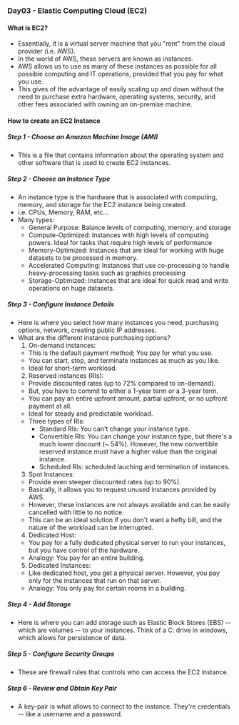 ### Day03 - Elastic Computing Cloud (EC2)

#### What is EC2?
- Essentially, it is a virtual server machine that you "rent" from the cloud provider (i.e. AWS).
- In the world of AWS, these servers are known as instances.
- AWS allows us to use as many of these instances as possible for all possible computing and IT operations, provided that you pay for what you use.
- This gives of the advantage of easily scaling up and down without the need to purchase extra hardware, operating systems, security, and other fees associated with owning an on-premise machine.

#### How to create an EC2 Instance

##### Step 1 - Choose an Amazon Machine Image (AMI)
- This is a file that contains information about the operating system and other software that is used to create EC2 instances.

##### Step 2 - Choose an Instance Type
- An instance type is the hardware that is associated with computing, memory, and storage for the EC2 instance being created.
- i.e. CPUs, Memory, RAM, etc...
- Many types:
  - General Purpose: Balance levels of computing, memory, and storage
  - Compute-Optimized: Instances with high levels of computing powers. Ideal for tasks that require high levels of performance
  - Memory-Optimized: Instances that are ideal for working with huge datasets to be processed in memory.
  - Accelerated Computing: Instances that use co-processing to handle heavy-processing tasks such as graphics processing
  - Storage-Optimized: Instances that are ideal for quick read and write operations on huge datasets.

##### Step 3 - Configure Instance Details
- Here is where you select how many instances you need, purchasing options, network, creating public IP addresses.
- What are the different instance purchasing options?
  1. On-demand instances:
    - This is the default payment method; You pay for what you use.
    - You can start, stop, and terminate instances as much as you like.
    - Ideal for short-term workload.
  2. Reserved instances (RIs):
    - Provide discounted rates (up to 72% compared to on-demand).
    - But, you have to commit to either a 1-year term or a 3-year term.
    - You can pay an entire upfront amount, partial upfront, or no upfront payment at all.
    - Ideal for steady and predictable workload.
    - Three types of RIs:
      - Standard RIs: You can't change your instance type.
      - Convertible RIs: You can change your instance type, but there's a much lower discount (~ 54%). However, the new convertible reserved instance must have a higher value than the original instance.
      - Scheduled RIs: scheduled lauching and termination of instances.
  3. Spot Instances:
    - Provide even steeper discounted rates (up to 90%).
    - Basically, it allows you to request unused instances provided by AWS.
    - However, these instances are not always available and can be easily cancelled with little to no notice.
    - This can be an ideal solution if you don't want a hefty bill, and the nature of the workload can be interrupted.
  4. Dedicated Host: 
    - You pay for a fully dedicated physical server to run your instances, but you have control of the hardware.
    - Analogy: You pay for an entire building.
  5. Dedicated Instances:
    - Like dedicated host, you get a physical server. However, you pay only for the instances that run on that server.
    - Analogy: You only pay for certain rooms in a building.

##### Step 4 - Add Storage
- Here is where you can add storage such as Elastic Block Stores (EBS) -- which are volumes -- to your instances. Think of a C: drive in windows, which allows for persistence of data.

##### Step 5 - Configure Security Groups
- These are firewall rules that controls who can access the EC2 instance.

##### Step 6 - Review and Obtain Key Pair
- A key-pair is what allows to connect to the instance. They're credentials -- like a username and a password.